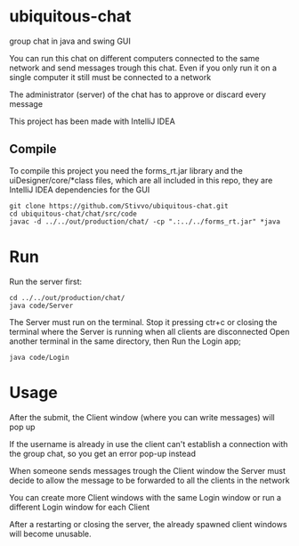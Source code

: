 # ubiquitous-chat
group chat in java and swing GUI

You can run this chat on different computers connected to the same network and
send messages trough this chat. Even if you only run it on a single computer it
still must be connected to a network

The administrator (server) of the chat has to approve or discard every message

This project has been made with IntelliJ IDEA

## Compile
To compile this project you need the forms_rt.jar library and the
uiDesigner/core/\*class files, which are all included in this repo, they are
IntelliJ IDEA dependencies for the GUI

~~~
git clone https://github.com/Stivvo/ubiquitous-chat.git
cd ubiquitous-chat/chat/src/code
javac -d ../../out/production/chat/ -cp ".:../../forms_rt.jar" *java
~~~

# Run
Run the server first:

~~~
cd ../../out/production/chat/
java code/Server
~~~

The Server must run on the terminal. Stop it pressing ctr+c or closing the
terminal where the Server is running when all clients are disconnected
Open another terminal in the same directory, then Run the Login app;

~~~
java code/Login
~~~

# Usage
After the submit, the Client window (where you can write messages) will pop up

If the username is already in use the client can't establish a connection with
the group chat, so you get an error pop-up instead

When someone sends messages trough the Client window the Server must decide to
allow the message to be forwarded to all the clients in the network

You can create more Client windows with the same Login window
or run a different Login window for each Client

After a restarting or closing the server, the already spawned client windows
will become unusable.
